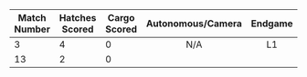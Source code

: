 Match Number|Hatches Scored|Cargo Scored|Autonomous/Camera|Endgame |Notable Features|
------------|--------------|------------|:---------------:|:------:|----------------|
3           |4             |0           |N/A              |L1      |                |
13          |2             |0           |                 |        |
